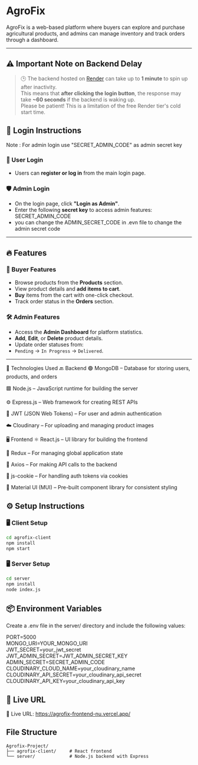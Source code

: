 # AgroFix

AgroFix is a web-based platform where buyers can explore and purchase agricultural products, and admins can manage inventory and track orders through a dashboard.

---

## ⚠️ Important Note on Backend Delay

> 🕒 The backend hosted on [Render](https://render.com) can take up to **1 minute** to spin up after inactivity.  
> This means that **after clicking the login button**, the response may take **~60 seconds** if the backend is waking up.  
> Please be patient! This is a limitation of the free Render tier's cold start time.



## 🔐 Login Instructions

Note : For admin login use "SECRET_ADMIN_CODE" as admin secret key

### 👤 User Login
- Users can **register or log in** from the main login page.

### 🛡️ Admin Login
- On the login page, click **"Login as Admin"**.
- Enter the following **secret key** to access admin features: SECRET_ADMIN_CODE
- you can change the ADMIN_SECRET_CODE in .evn file to change the admin secret code  


---

## 🔥 Features

### 🛒 Buyer Features
- Browse products from the **Products** section.
- View product details and **add items to cart**.
- **Buy** items from the cart with one-click checkout.
- Track order status in the **Orders** section.

### 🛠️ Admin Features
- Access the **Admin Dashboard** for platform statistics.
- **Add**, **Edit**, or **Delete** product details.
- Update order statuses from:
- `Pending` → `In Progress` → `Delivered`.

---


🧰 Technologies Used
🔙 Backend
🟢 MongoDB – Database for storing users, products, and orders

🟩 Node.js – JavaScript runtime for building the server

⚙️ Express.js – Web framework for creating REST APIs

🔐 JWT (JSON Web Tokens) – For user and admin authentication

☁️ Cloudinary – For uploading and managing product images

🖥️ Frontend
⚛️ React.js – UI library for building the frontend

🔄 Redux – For managing global application state

📡 Axios – For making API calls to the backend

🍪 js-cookie – For handling auth tokens via cookies

🎨 Material UI (MUI) – Pre-built component library for consistent styling


## ⚙️ Setup Instructions

### 🖥️ Client Setup

```bash
cd agrofix-client
npm install
npm start
```

### 🖥️ Server Setup

```bash
cd server
npm install
node index.js
```

## 📦 Environment Variables  
Create a .env file in the server/ directory and include the following values:

PORT=5000  
MONGO_URI=YOUR_MONGO_URI  
JWT_SECRET=your_jwt_secret  
JWT_ADMIN_SECRET=JWT_ADMIN_SECRET_KEY  
ADMIN_SECRET=SECRET_ADMIN_CODE   
CLOUDINARY_CLOUD_NAME=your_cloudinary_name  
CLOUDINARY_API_SECRET=your_cloudinary_api_secret  
CLOUDINARY_API_KEY=your_cloudinary_api_key  


##  🔗 Live URL  
🔗 Live URL: https://agrofix-frontend-nu.vercel.app/


##  File Structure   
```
Agrofix-Project/
├── agrofix-client/     # React frontend
└── server/             # Node.js backend with Express
```





